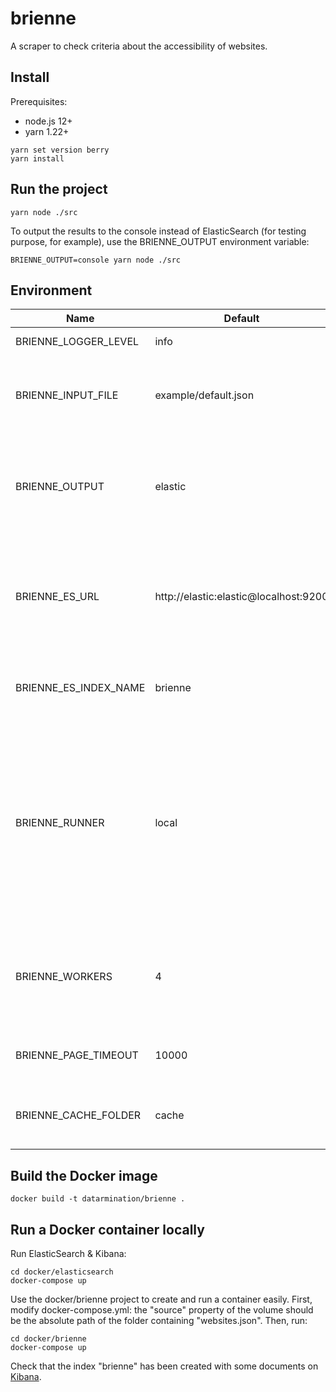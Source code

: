 # brienne

A scraper to check criteria about the accessibility of websites.

## Install

Prerequisites:

- node.js 12+
- yarn 1.22+

```
yarn set version berry
yarn install
```

## Run the project

```
yarn node ./src
```

To output the results to the console instead of ElasticSearch (for testing purpose, for example), use the BRIENNE_OUTPUT environment variable:

```
BRIENNE_OUTPUT=console yarn node ./src
```

## Environment

| Name                  | Default                               | Description                                                                                                                                                     |
|-----------------------|---------------------------------------|-----------------------------------------------------------------------------------------------------------------------------------------------------------------|
| BRIENNE_LOGGER_LEVEL  | info                                  | The level of the logger.                                                                                                                                        |
| BRIENNE_INPUT_FILE    | example/default.json                  | The file to process. It's a JSON array file listing the websites to analyze.                                                                                    |
| BRIENNE_OUTPUT        | elastic                               | The output where the results are published. Can be one of "elastic", "console", or "blackhole".                                                                 |
| BRIENNE_ES_URL        | http://elastic:elastic@localhost:9200 | The URL of the ElasticSearch instance. By default, authenticate with the elastic/elastic credentials.                                                           |
| BRIENNE_ES_INDEX_NAME | brienne                               | The name of the index used to publish the results.                                                                                                              |
| BRIENNE_RUNNER        | local                                 | The runner to use. "local" is a development runner running the scripts with a single worker. "docker" is a runner running several workers in Docker containers. |
| BRIENNE_WORKERS       | 4                                     | The number of parallel workers. The websites to process are divided between them.                                                                               |
| BRIENNE_PAGE_TIMEOUT  | 10000                                 | The timeout in ms when a page is unreachable.                                                                                                                   |
| BRIENNE_CACHE_FOLDER  | cache                                 | The folder where the HTML content is cached.                                                                                                                    |

## Build the Docker image

```
docker build -t datarmination/brienne .
```

## Run a Docker container locally

Run ElasticSearch & Kibana:

```
cd docker/elasticsearch
docker-compose up
```

Use the docker/brienne project to create and run a container easily. First, modify docker-compose.yml: the "source" property of the volume should be the absolute path of the folder containing "websites.json". Then, run:

```
cd docker/brienne
docker-compose up
```


Check that the index "brienne" has been created with some documents on [Kibana](http://localhost:5601/).